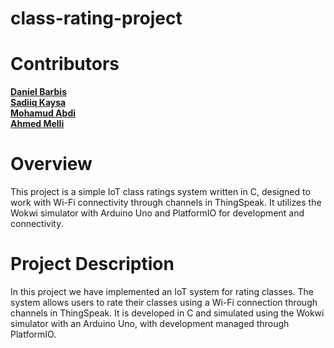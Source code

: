 # class-rating-project

# Contributors
[**Daniel Barbis**](https://github.com/Frowsty)  
[**Sadiiq Kaysa**](https://github.com/Sadiiqk)  
[**Mohamud Abdi**](https://github.com/Mohamud74)  
[**Ahmed Melli**](https://github.com/MrMelli)

# Overview
This project is a simple IoT class ratings system written in C, designed to work with Wi-Fi connectivity through channels in ThingSpeak. It utilizes the Wokwi simulator with Arduino Uno and PlatformIO for development and connectivity.

# Project Description 
In this project we have implemented an IoT system for rating classes. The system allows users to rate their classes using a Wi-Fi connection through channels in ThingSpeak. It is developed in C and simulated using the Wokwi simulator with an Arduino Uno, with development managed through PlatformIO.
